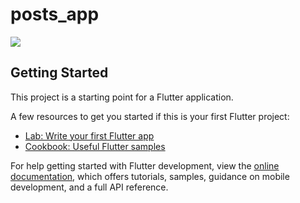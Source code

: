 # posts_app

![](https://drive.google.com/drive/u/0/folders/1YpbIHqqp2q5Oe50C7xFE2YT8cXjCGULK)

## Getting Started

This project is a starting point for a Flutter application.

A few resources to get you started if this is your first Flutter project:

- [Lab: Write your first Flutter app](https://docs.flutter.dev/get-started/codelab)
- [Cookbook: Useful Flutter samples](https://docs.flutter.dev/cookbook)

For help getting started with Flutter development, view the
[online documentation](https://docs.flutter.dev/), which offers tutorials,
samples, guidance on mobile development, and a full API reference.
